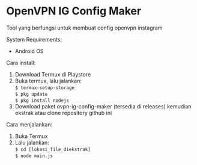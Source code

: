# OpenVPN IG Config Maker
Tool yang berfungsi untuk membuat config openvpn instagram

System Requirements:
- Android OS

Cara install:
1. Download Termux di Playstore
2. Buka termux, lalu jalankan:\
`$ termux-setup-storage`\
`$ pkg update`\
`$ pkg install nodejs`
3. Download paket ovpn-ig-config-maker (tersedia di releases) kemudian ekstrak atau clone repository github ini

Cara menjalankan:
1. Buka Termux
2. Lalu jalankan:\
`$ cd [lokasi_file_diekstrak]`\
`$ node main.js`